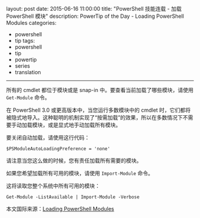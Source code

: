 ﻿layout: post
date: 2015-06-16 11:00:00
title: "PowerShell 技能连载 - 加载 PowerShell 模块"
description: PowerTip of the Day - Loading PowerShell Modules
categories:
- powershell
- tip
tags:
- powershell
- tip
- powertip
- series
- translation
---
所有的 cmdlet 都位于模块或是 snap-in 中。要查看当前加载了哪些模块，请使用 `Get-Module` 命令。

在 PowerShell 3.0 或更高版本中，当您运行多数模块中的 cmdlet 时，它们都将被隐式地导入。这种聪明的机制实现了“按需加载”的效果，所以在多数情况下不需要手动加载模块，或是显式地手动加载所有模块。

要关闭自动加载，请使用这行代码：

    $PSModuleAutoLoadingPreference = 'none'

请注意当您这么做的时候，您有责任加载所有需要的模块。

如果您希望加载所有可用的模块，请使用 `Import-Module` 命令。

这将读取您整个系统中所有可用的模块：

    Get-Module -ListAvailable | Import-Module -Verbose

<!--more-->
本文国际来源：[Loading PowerShell Modules](http://powershell.com/cs/blogs/tips/archive/2015/06/16/loading-powershell-modules.aspx)
